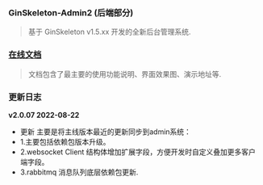 ### GinSkeleton-Admin2 (后端部分)
> 基于 GinSkeleton v1.5.xx 开发的全新后台管理系统.


###  [在线文档](https://www.yuque.com/xiaofensinixidaouxiang/qmanaq/qmucb4)
> 文档包含了最主要的使用功能说明、界面效果图、演示地址等.


### 更新日志
**v2.0.07  2022-08-22** 
 - 更新 
主要是将主线版本最近的更新同步到admin系统：
 - 1.主要包括依赖包版本升级。
 - 2.websocket Client 结构体增加扩展字段，方便开发时自定义叠加更多客户端字段。
 - 3.rabbitmq 消息队列底层依赖包更新.
